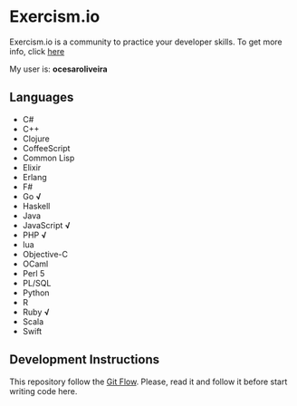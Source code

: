 # Exercism.io

Exercism.io is a community to practice your developer skills. To get more info, click [here](http://exercism.io)

My user is: **ocesaroliveira**

## Languages

* C#
* C++
* Clojure
* CoffeeScript
* Common Lisp
* Elixir
* Erlang
* F#
* Go **√**
* Haskell
* Java
* JavaScript **√**
* PHP **√**
* lua
* Objective-C
* OCaml
* Perl 5
* PL/SQL
* Python
* R
* Ruby **√**
* Scala
* Swift

## Development Instructions

This repository follow the [Git Flow](http://danielkummer.github.io/git-flow-cheatsheet/). Please, read it and follow it before start writing code here.
